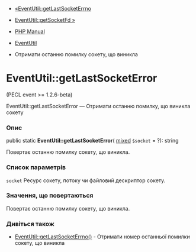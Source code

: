 - [«EventUtil::getLastSocketErrno](eventutil.getlastsocketerrno.md)
- [EventUtil::getSocketFd »](eventutil.getsocketfd.md)

- [PHP Manual](index.md)
- [EventUtil](class.eventutil.md)
- Отримати останню помилку сокету, що виникла

# EventUtil::getLastSocketError

(PECL event \>= 1.2.6-beta)

EventUtil::getLastSocketError — Отримати останню помилку, що виникла
сокету

### Опис

public static **EventUtil::getLastSocketError**(
[mixed](language.types.declarations.md#language.types.declarations.mixed)
`$socket` = ?): string

Повертає останню помилку сокету, що виникла.

### Список параметрів

`socket`
Ресурс сокету, потоку чи файловий дескриптор сокету.

### Значення, що повертаються

Повертає останню помилку сокету, що виникла.

### Дивіться також

- [EventUtil::getLastSocketErrno()](eventutil.getlastsocketerrno.md) -
Отримати номер останньої помилки сокету, що виникла
